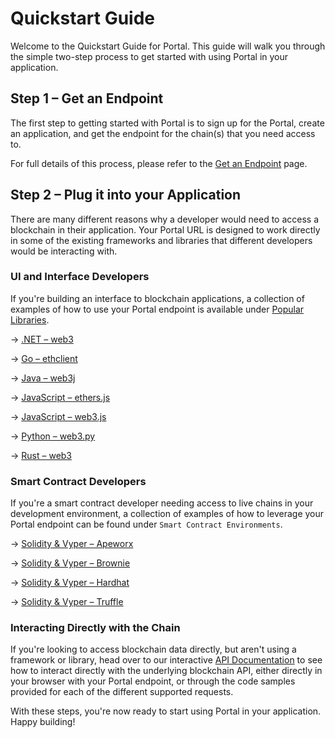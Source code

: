# Quickstart Guide

Welcome to the Quickstart Guide for Portal. This guide will walk you through the simple two-step process to get started with using Portal in your application.

## Step 1 – Get an Endpoint

The first step to getting started with Portal is to sign up for the Portal, create an application, and get the endpoint for the chain(s) that you need access to.

For full details of this process, please refer to the [Get an Endpoint](url) page.

## Step 2 – Plug it into your Application

There are many different reasons why a developer would need to access a blockchain in their application. Your Portal URL is designed to work directly in some of the existing frameworks and libraries that different developers would be interacting with.

### UI and Interface Developers

If you're building an interface to blockchain applications, a collection of examples of how to use your Portal endpoint is available under [Popular Libraries](https://docs.pokt.network/api-docs/).

&rarr; [.NET – web3](/guides/popular-libraries/net–web3)

&rarr; [Go – ethclient](/guides/popular-libraries/ethclient-go)

&rarr; [Java – web3j](/guides/popular-libraries/web3j-java)

&rarr; [JavaScript – ethers.js](/guides/popular-libraries/ethers-js)

&rarr; [JavaScript – web3.js](/guides/popular-libraries/web3-js)

&rarr; [Python – web3.py](/guides/popular-libraries/web3-py)

&rarr; [Rust – web3](/guides/popular-libraries/rust-web3)


### Smart Contract Developers

If you're a smart contract developer needing access to live chains in your development environment, a collection of examples of how to leverage your Portal endpoint can be found under `Smart Contract Environments`.

&rarr; [Solidity & Vyper – Apeworx](/guides/smart-contract-environments/apeworx)

&rarr; [Solidity & Vyper – Brownie](/guides/smart-contract-environments/brownie)

&rarr; [Solidity & Vyper – Hardhat](/guides/smart-contract-environments/hardhat)

&rarr; [Solidity & Vyper – Truffle](/guides/smart-contract-environments/truffle)

### Interacting Directly with the Chain

If you're looking to access blockchain data directly, but aren't using a framework or library, head over to our interactive [API Documentation](https://docs.pokt.network/api-docs/) to see how to interact directly with the underlying blockchain API, either directly in your browser with your Portal endpoint, or through the code samples provided for each of the different supported requests.

With these steps, you're now ready to start using Portal in your application. Happy building!
